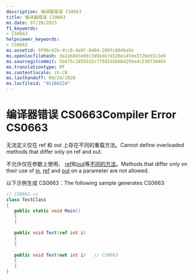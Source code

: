 ```yaml
---
description: 编译器错误 CS0663
title: 编译器错误 CS0663
ms.date: 07/20/2015
f1_keywords:
- CS0663
helpviewer_keywords:
- CS0663
ms.assetid: 9f96c42b-dcc8-4a0f-8404-289fc88dba5e
ms.openlocfilehash: da2a6843e08c3d9ede7d126e1456e3726e55c2e0
ms.sourcegitcommit: 5b475c1855b32cf78d2d1bbb4295e4c236f39464
ms.translationtype: MT
ms.contentlocale: zh-CN
ms.lasthandoff: 09/24/2020
ms.locfileid: "91160224"
---
```

# <a name="compiler-error-cs0663"></a><span data-ttu-id="e4270-103">编译器错误 CS0663</span><span class="sxs-lookup"><span data-stu-id="e4270-103">Compiler Error CS0663</span></span>

<span data-ttu-id="e4270-104">无法定义仅在 ref 和 out 上存在不同的重载方法。</span><span class="sxs-lookup"><span data-stu-id="e4270-104">Cannot define overloaded methods that differ only on ref and out.</span></span>  
  
 <span data-ttu-id="e4270-105">不允许仅在参数上使用、 [ref](../language-reference/keywords/ref.md)和[out](../language-reference/keywords/out-parameter-modifier.md)等[不同的方法](../language-reference/keywords/in-parameter-modifier.md)。</span><span class="sxs-lookup"><span data-stu-id="e4270-105">Methods that differ only on their use of [in](../language-reference/keywords/in-parameter-modifier.md), [ref](../language-reference/keywords/ref.md) and [out](../language-reference/keywords/out-parameter-modifier.md) on a parameter are not allowed.</span></span>  
  
 <span data-ttu-id="e4270-106">以下示例生成 CS0663：</span><span class="sxs-lookup"><span data-stu-id="e4270-106">The following sample generates CS0663:</span></span>  
  
```csharp  
// CS0663.cs  
class TestClass  
{  
   public static void Main()  
   {  
   }  
  
   public void Test(ref int i)  
   {  
   }  
  
   public void Test(out int i)   // CS0663  
   {  
   }  
}  
```
